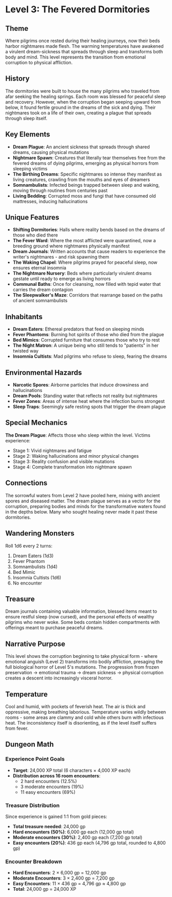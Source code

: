 # Level 3: The Fevered Dormitories

## Theme

Where pilgrims once rested during their healing journeys, now their beds harbor nightmares made flesh. The warming temperatures have awakened a virulent dream-sickness that spreads through sleep and transforms both body and mind. This level represents the transition from emotional corruption to physical affliction.

## History

The dormitories were built to house the many pilgrims who traveled from afar seeking the healing springs. Each room was blessed for peaceful sleep and recovery. However, when the corruption began seeping upward from below, it found fertile ground in the dreams of the sick and dying. Their nightmares took on a life of their own, creating a plague that spreads through sleep itself.

## Key Elements

- **Dream Plague**: An ancient sickness that spreads through shared dreams, causing physical mutations
- **Nightmare Spawn**: Creatures that literally tear themselves free from the fevered dreams of dying pilgrims, emerging as physical horrors from sleeping victims
- **The Birthing Dreams**: Specific nightmares so intense they manifest as living creatures, crawling from the mouths and eyes of dreamers
- **Somnambulists**: Infected beings trapped between sleep and waking, moving through routines from centuries past
- **Living Bedding**: Corrupted moss and fungi that have consumed old mattresses, inducing hallucinations

## Unique Features

- **Shifting Dormitories**: Halls where reality bends based on the dreams of those who died there
- **The Fever Ward**: Where the most afflicted were quarantined, now a breeding ground where nightmares physically manifest
- **Dream Journals**: Written accounts that cause readers to experience the writer's nightmares - and risk spawning them
- **The Waking Chapel**: Where pilgrims prayed for peaceful sleep, now ensures eternal insomnia
- **The Nightmare Nursery**: Beds where particularly virulent dreams gestate until ready to emerge as living horrors
- **Communal Baths**: Once for cleansing, now filled with tepid water that carries the dream contagion
- **The Sleepwalker's Maze**: Corridors that rearrange based on the paths of ancient somnambulists

## Inhabitants

- **Dream Eaters**: Ethereal predators that feed on sleeping minds
- **Fever Phantoms**: Burning hot spirits of those who died from the plague
- **Bed Mimics**: Corrupted furniture that consumes those who try to rest
- **The Night Matron**: A unique being who still tends to "patients" in her twisted way
- **Insomnia Cultists**: Mad pilgrims who refuse to sleep, fearing the dreams

## Environmental Hazards

- **Narcotic Spores**: Airborne particles that induce drowsiness and hallucinations
- **Dream Pools**: Standing water that reflects not reality but nightmares
- **Fever Zones**: Areas of intense heat where the infection burns strongest
- **Sleep Traps**: Seemingly safe resting spots that trigger the dream plague

## Special Mechanics

**The Dream Plague**: Affects those who sleep within the level. Victims experience:
- Stage 1: Vivid nightmares and fatigue
- Stage 2: Waking hallucinations and minor physical changes
- Stage 3: Reality confusion and visible mutations
- Stage 4: Complete transformation into nightmare spawn

## Connections

The sorrowful waters from Level 2 have pooled here, mixing with ancient spores and diseased matter. The dream plague serves as a vector for the corruption, preparing bodies and minds for the transformative waters found in the depths below. Many who sought healing never made it past these dormitories.

## Wandering Monsters

Roll 1d6 every 2 turns:
1. Dream Eaters (1d3)
2. Fever Phantom
3. Somnambulists (1d4)
4. Bed Mimic
5. Insomnia Cultists (1d6)
6. No encounter

## Treasure

Dream journals containing valuable information, blessed items meant to ensure restful sleep (now cursed), and the personal effects of wealthy pilgrims who never woke. Some beds contain hidden compartments with offerings meant to purchase peaceful dreams.

## Narrative Purpose

This level shows the corruption beginning to take physical form - where emotional anguish (Level 2) transforms into bodily affliction, presaging the full biological horror of Level 5's mutations. The progression from frozen preservation → emotional trauma → dream sickness → physical corruption creates a descent into increasingly visceral horror.

## Temperature

Cool and humid, with pockets of feverish heat. The air is thick and oppressive, making breathing laborious. Temperature varies wildly between rooms - some areas are clammy and cold while others burn with infectious heat. The inconsistency itself is disorienting, as if the level itself suffers from fever.

## Dungeon Math

### Experience Point Goals
- **Target**: 24,000 XP total (6 characters × 4,000 XP each)
- **Distribution across 16 room encounters**:
  - 2 hard encounters (12.5%)
  - 3 moderate encounters (19%)
  - 11 easy encounters (69%)

### Treasure Distribution
Since experience is gained 1:1 from gold pieces:
- **Total treasure needed**: 24,000 gp
- **Hard encounters (50%)**: 6,000 gp each (12,000 gp total)
- **Moderate encounters (30%)**: 2,400 gp each (7,200 gp total)
- **Easy encounters (20%)**: 436 gp each (4,796 gp total, rounded to 4,800 gp)

### Encounter Breakdown
- **Hard Encounters**: 2 × 6,000 gp = 12,000 gp
- **Moderate Encounters**: 3 × 2,400 gp = 7,200 gp
- **Easy Encounters**: 11 × 436 gp = 4,796 gp ≈ 4,800 gp
- **Total**: 24,000 gp = 24,000 XP